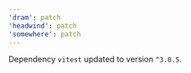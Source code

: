 ```yaml
---
'dram': patch
'headwind': patch
'somewhere': patch
---
```

Dependency `vitest` updated to version `^3.0.5`.
